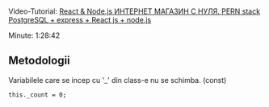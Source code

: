<br>Video-Tutorial: [React & Node.js ИНТЕРНЕТ МАГАЗИН С НУЛЯ. PERN stack PostgreSQL + express + React js + node.js](https://www.youtube.com/watch?v=H2GCkRF9eko)

Minute: 1:28:42

## Metodologii

Variabilele care se incep cu '_' din class-e nu se schimba. (const)

```
this._count = 0;
```